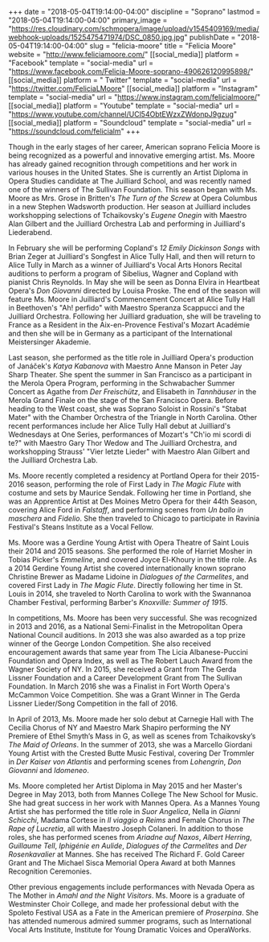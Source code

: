 +++
date = "2018-05-04T19:14:00-04:00"
discipline = "Soprano"
lastmod = "2018-05-04T19:14:00-04:00"
primary_image = "https://res.cloudinary.com/schmopera/image/upload/v1545409169/media/webhook-uploads/1525475471974/DSC_0850.jpg.jpg"
publishDate = "2018-05-04T19:14:00-04:00"
slug = "felicia-moore"
title = "Felicia Moore"
website = "http://www.feliciamoore.com/"
[[social_media]]
platform = "Facebook"
template = "social-media"
url = "https://www.facebook.com/Felicia-Moore-soprano-490626120995898/"
[[social_media]]
platform = " Twitter"
template = "social-media"
url = "https://twitter.com/FeliciaLMoore"
[[social_media]]
platform = "Instagram"
template = "social-media"
url = "https://www.instagram.com/felicialmoore/"
[[social_media]]
platform = "Youtube"
template = "social-media"
url = "https://www.youtube.com/channel/UCl54ObtEWzxZWdonpJ9gzug"
[[social_media]]
platform = "Soundcloud"
template = "social-media"
url = "https://soundcloud.com/felicialm"
+++

Though in the early stages of her career, American soprano Felicia Moore is being recognized as a powerful and innovative emerging artist. Ms. Moore has already gained recognition through competitions and her work in various houses in the United States. She is currently an Artist Diploma in Opera Studies candidate at The Juilliard School, and was recently named one of the winners of The Sullivan Foundation. This season began with Ms. Moore as Mrs. Grose in Britten's *The Turn of the Screw* at Opera Columbus in a new Stephen Wadsworth production. Her season at Juilliard includes workshopping selections of Tchaikovsky's *Eugene Onegin* with Maestro Alan Gilbert and the Juilliard Orchestra Lab and performing in Juilliard's Liederabend. 

In February she will be performing Copland's *12 Emily Dickinson Songs* with Brian Zeger at Juilliard's Songfest in Alice Tully Hall, and then will return to Alice Tully in March as a winner of Juilliard's Vocal Arts Honors Recital auditions to perform a program of Sibelius, Wagner and Copland with pianist Chris Reynolds. In May she will be seen as Donna Elvira in Heartbeat Opera's *Don Giovanni* directed by Louisa Proske. The end of the season will feature Ms. Moore in Juilliard's Commencement Concert at Alice Tully Hall in Beethoven's "Ah! perfido" with Maestro Speranza Scappucci and the Juilliard Orchestra. Following her Juilliard graduation, she will be traveling to France as a Resident in the Aix-en-Provence Festival's Mozart Académie and then she will be in Germany as a participant of the International Meistersinger Akademie. 

Last season, she performed as the title role in Juilliard Opera's production of Janáček's *Katya Kabanova* with Maestro Anne Manson in Peter Jay Sharp Theater. She spent the summer in San Francisco as a participant in the Merola Opera Program, performing in the Schwabacher Summer Concert as Agathe from *Der Freischütz*, and Elisabeth in *Tannhäuser* in the Merola Grand Finale on the stage of the San Francisco Opera. Before heading to the West coast, she was Soprano Soloist in Rossini's "Stabat Mater" with the Chamber Orchestra of the Triangle in North Carolina. Other recent performances include her Alice Tully Hall debut at Juilliard's Wednesdays at One Series, performances of Mozart's "Ch'io mi scordi di te?" with Maestro Gary Thor Wedow and The Juilliard Orchestra, and workshopping Strauss' "Vier letzte Lieder" with Maestro Alan Gilbert and the Juilliard Orchestra Lab.

Ms. Moore recently completed a residency at Portland Opera for their 2015-2016 season, performing the role of First Lady in *The Magic Flute* with costume and sets by Maurice Sendak. Following her time in Portland, she was an Apprentice Artist at Des Moines Metro Opera for their 44th Season, covering Alice Ford in *Falstaff*, and performing scenes from *Un ballo in maschera* and *Fidelio*.  She then traveled to Chicago to participate in Ravinia Festival's Steans Institute as a Vocal Fellow.

Ms. Moore was a Gerdine Young Artist with Opera Theatre of Saint Louis their 2014 and 2015 seasons. She performed the role of Harriet Mosher in Tobias Picker's *Emmeline*, and covered Joyce El-Khoury in the title role. As a 2014 Gerdine Young Artist she covered internationally known soprano Christine Brewer as Madame Lidoine in *Dialogues of the Carmelites*, and covered First Lady in *The Magic Flute*. Directly following her time in St. Louis in 2014, she traveled to North Carolina to work with the Swannanoa Chamber Festival, performing Barber's *Knoxville: Summer of 1915*. 

In competitions, Ms. Moore has been very successful. She was recognized in 2013 and 2016, as a National Semi-Finalist in the Metropolitan Opera National Council auditions. In 2013 she was also awarded as a top prize winner of the George London Competition. She also received encouragement awards that same year from The Licia Albanese-Puccini Foundation and Opera Index, as well as The Robert Lauch Award from the Wagner Society of NY. In 2015, she received a Grant from The Gerda Lissner Foundation and a Career Development Grant from The Sullivan Foundation. In March 2016 she was a Finalist in Fort Worth Opera's McCammon Voice Competition. She was a Grant Winner in The Gerda Lissner Lieder/Song Competition in the fall of 2016.  

In April of 2013, Ms. Moore made her solo debut at Carnegie Hall with The Cecilia Chorus of NY and Maestro Mark Shapiro performing the NY Premiere of Ethel Smyth’s Mass in G, as well as scenes from Tchaikovsky’s *The Maid of Orleans*. In the summer of 2013, she was a Marcello Giordani Young Artist with the Crested Butte Music Festival, covering Der Trommler in *Der Kaiser von Atlantis* and performing scenes from *Lohengrin*, *Don Giovanni* and *Idomeneo*. 

Ms. Moore completed her Artist Diploma in May 2015 and her Master's Degree in May 2013, both from Mannes College The New School for Music. She had great success in her work with Mannes Opera. As a Mannes Young Artist she has performed the title role in *Suor Angelica*, Nella in *Gianni Schicchi*, Madama Cortese in *Il viaggio a Reims* and Female Chorus in *The Rape of Lucretia*, all with Maestro Joseph Colaneri. In addition to those roles, she has performed scenes from *Ariadne auf Naxos*, *Albert Herring*, *Guillaume Tell*, *Iphigénie en Aulide*, *Dialogues of the Carmelites* and *Der Rosenkavalier* at Mannes. She has received The Richard F. Gold Career Grant and The Michael Sisca Memorial Opera Award at both Mannes Recognition Ceremonies. 

Other previous engagements include performances with Nevada Opera as The Mother in *Amahl and the Night Visitors*. Ms. Moore is a graduate of Westminster Choir College, and made her professional debut with the Spoleto Festival USA as a Fate in the American premiere of *Proserpina*. She has attended numerous admired summer programs, such as International Vocal Arts Institute, Institute for Young Dramatic Voices and OperaWorks.
